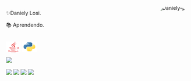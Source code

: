  <img align="right" alt="Daniely-pic" height="150" style="border-radius:60px;" src="https://cdn.discordapp.com/attachments/1006938197982466050/1030147919216660480/download20221004123231.png">
</div>

✨Daniely  Losi. 

📚 Aprendendo.


</div>
<div style="display: inline_block"><br>
  <img align="center" alt="Daniely-Java" height="30" width="40" src="https://raw.githubusercontent.com/devicons/devicon/master/icons/java/java-plain.svg">
  
  <img align="center" alt="Daniely-Python" height="30" width="40" src="https://raw.githubusercontent.com/devicons/devicon/master/icons/python/python-original.svg">
  
  <a href="  " target="_blank"><img src="https://aleen42.github.io/badges/src/illustrator.svg" target="_blank"></a>

  
  <a href="https://www.instagram.com/daniely_losi/" target="_blank"><img src="https://img.shields.io/badge/-Instagram-%23E4405F?style=for-the-badge&logo=instagram&logoColor=white" target="_blank"></a>
   <a href="https://discord.gg/Daniely Losi#8023" target="_blank"><img src="https://img.shields.io/badge/Discord-7289DA?style=for-the-badge&logo=discord&logoColor=white" target="_blank"></a> 
    <a href="https://www.linkedin.com/in/daniely-losi-200365241" target="_blank"><img src="https://img.shields.io/badge/-LinkedIn-%230077B5?style=for-the-badge&logo=linkedin&logoColor=white" target="_blank"></a> 
      <a href = "mailto:danylosi15@gmail.com"><img src="https://img.shields.io/badge/-Gmail-%23333?style=for-the-badge&logo=gmail&logoColor=white" target="_blank"></a>
      
      



    
    
    
    
    
